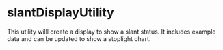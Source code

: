 # slantDisplayUtility

This utility willl create a display to show a slant status. It includes example data and can be updated to show a stoplight chart.

